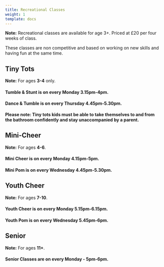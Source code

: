 ```yaml
---
title: Recreational Classes
weight: 1
template: docs
---
```


<div class="note">
  <strong>Note:</strong> 
  Recreational classes are available for age 3+. Priced at £20 per four weeks of class.
</div>

These classes are non competitive and based on working on new skills and having fun at the same time.

## Tiny Tots
<div class="note">
  <strong>Note:</strong>
  For ages <strong>3-4</strong> only.
</div>

#### Tumble & Stunt is on every Monday 3.15pm-4pm.
#### Dance & Tumble is on every Thursday 4.45pm-5.30pm.

<strong>Please note: Tiny tots kids must be able to take themselves to and from the bathroom confidently and stay unaccompanied by a parent.</strong>

## Mini-Cheer
<div class="note">
  <strong>Note:</strong>
  For ages <strong>4-6</strong>.
</div>

#### Mini Cheer is on every Monday 4.15pm-5pm.
#### Mini Pom is on every Wednesday 4.45pm-5.30pm.


## Youth Cheer
<div class="note">
  <strong>Note:</strong>
  For ages <strong>7-10</strong>.
</div>

#### Youth Cheer is on every Monday 5.15pm-6.15pm.
#### Youth Pom is on every Wednesday 5.45pm-6pm.

## Senior
<div class="note">
  <strong>Note:</strong>
  For ages <strong>11+</strong>.
</div>

#### Senior Classes are on every Monday - 5pm-6pm.